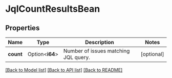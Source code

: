 # JqlCountResultsBean

## Properties

Name | Type | Description | Notes
------------ | ------------- | ------------- | -------------
**count** | Option<**i64**> | Number of issues matching JQL query. | [optional]

[[Back to Model list]](../README.md#documentation-for-models) [[Back to API list]](../README.md#documentation-for-api-endpoints) [[Back to README]](../README.md)



